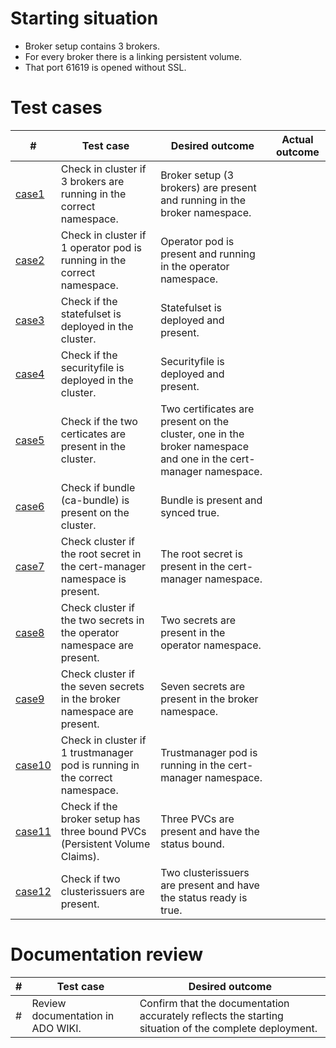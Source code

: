 # Starting situation
- Broker setup contains 3 brokers. 
- For every broker there is a linking persistent volume.
- That port 61619 is opened without SSL.

# Test cases
|#|Test case|Desired outcome|Actual outcome|
|---|---|---|---|
|[case1](case1_test.go)| Check in cluster if 3 brokers are running in the correct namespace.| Broker setup (3 brokers) are present and running in the broker namespace.||
|[case2](case2_test.go)| Check in cluster if 1 operator pod is running in the correct namespace.| Operator pod is present and running in the operator namespace. ||
|[case3](case3_test.go)| Check if the statefulset is deployed in the cluster.| Statefulset is deployed and present.||
|[case4](case4_test.go)| Check if the securityfile is deployed in the cluster.| Securityfile is deployed and present. ||
|[case5](case5_test.go)| Check if the two certicates are present in the cluster. | Two certificates are present on the cluster, one in the broker namespace and one in the cert-manager namespace. ||
|[case6](case6_test.go)| Check if bundle (ca-bundle) is present on the cluster.| Bundle is present and synced true.||
|[case7](case7_test.go)| Check cluster if the root secret in the cert-manager namespace is present. | The root secret is present in the cert-manager namespace. ||
|[case8](case8_test.go)| Check cluster if the two secrets in the operator namespace are present. | Two secrets are present in the operator namespace.||
|[case9](case9_test.go)| Check cluster if the seven secrets in the broker namespace are present. | Seven secrets are present in the broker namespace.||
|[case10](case10_test.go)| Check in cluster if 1 trustmanager pod is running in the correct namespace.| Trustmanager pod is running in the cert-manager namespace.||
|[case11](case11_test.go)| Check if the broker setup has three bound PVCs (Persistent Volume Claims). | Three PVCs  are present and have the status bound.||
|[case12](case12_test.go)| Check if two clusterissuers are present.| Two clusterissuers are present and have the status ready is true. ||


# Documentation review
| # | Test case | Desired outcome |
| --- | --- | --- | 
| # | Review documentation in ADO WIKI. | Confirm that the documentation accurately reflects the starting situation of the complete deployment. | 